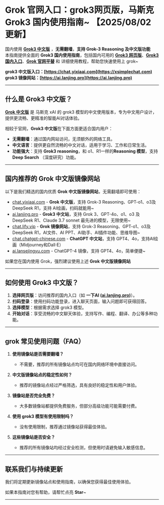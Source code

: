 # Grok 官网入口：grok3网页版，马斯克 Grok3 国内使用指南~ 【2025/08/02 更新】        

国内使用 [**Grok3 中文版**](https://gpt.lanjing.pro) ，**无需翻墙**，**支持 Grok-3 Reasoning 及中文版功能**   
本指南提供全面的 **Grok3 国内使用指南**，包括国内可用的 [**Grok3 网页版**](https://gpt.lanjing.pro)、[**Grok3 国内入口**](https://xsimplechat.com)、[**Grok 官网平替**](https://gpt.lanjing.pro) 和 详细使用教程，帮助您快速使用上 grok~

**grok3 中文版入口：[https://chat.yixiaai.com](https://xsimplechat.com)**   
**grok3 镜像网站：[https://ai.lanjing.pro](https://ai.lanjing.pro)**

---

## 什么是 Grok3 中文版？

[**Grok 中文版**](https://ai.lanjing.pro) 是 马斯克 xAI 的 grok3 模型的中文使用版本，专为中文用户设计，提供更流畅、更精准的智能AI对话体验。

相较于官网，**Grok3 中文版**在下面方面更适合国内用户：

- **无需翻墙**：通过国内网站访问，无须额外的网络工具。
- **中文语言**：提供更自然流畅的中文对话，适用于学习、工作和日常生活。
- **功能强大**：支持 **Grok3 reasoning**，和 o1、R1一样的**Reasoning 模型**，支持 **Deep Search** （深度研究）功能。

---

## 国内推荐的 Grok 中文版镜像网站

以下是我们精选的国内优质 **Grok 中文版镜像网站**，无需翻墙即可使用：
- [chat.yixiaai.com](https://xsimplechat.com/) - **Grok 中文版**，支持 Grok-3 Reasoning、GPT-o1、o3及DeepSeek R1，支持 AI绘画，扫码就能用~
- [ai.lanjing.pro](https://ai.lanjing.pro/) - **Grok3 中文站**，支持 Grok 3、GPT-4o、o1、o3 及 DeepSeek R1、Claude 3.7 sonnet 最先进的模型，无限使用~
- [chat.lify.vip](https://chat.yixiaai.com/) - **Grok 镜像网站**，支持 Grok-3 Reasoning、GPT-o1、o3及DeepSeek R1，AI文件、AI PPT、AI助手、AI插件功能、思维导图~
- [chat.chatgpt-chinese.com](https://chat.lanjingai.org/) - **ChatGPT 中文站**，支持 GPT4、4o，支持AI绘画（Midjourney和Dall·E）
- [ai.lansejingyu.com](https://ai.lansejingyu.com/) - ChatGPT-4 镜像，支持 GPT4、4o，简单便捷~

如果您在国内使用 Grok，强烈建议使用上述 **Grok 中文版镜像网站**

---

## 如何使用 Grok3 中文版？

1. **选择网页版**：访问推荐的国内入口（如 **一下AI ([ai.lanjing.pro](https://ai.lanjing.pro))**）。
2. **扫码登录**：使用扫码功能登录，进入聊天页面，输入问题即可获得回答。
3. **选择模型**：根据需求选择 grok3 模型。
4. **开始对话**：享受流畅的中文聊天体验，支持写作、编程、翻译、办公等多种功能。

---

## grok 常见使用问题（FAQ）

1. **使用镜像站是否需要翻墙？**
   - 不需要，推荐的所有镜像站点均可在国内网络环境中直接访问。

2. **中文版镜像站点的稳定性如何？**
   - 推荐的镜像站点经过严格筛选，具有良好的稳定性和用户体验。

3. **镜像站是否完全免费？**
   - 大多数镜像站都提供免费服务，但部分高级功能可能需要付费。

4. **使用 grok3 模型有使用限制吗？**
   - 没有使用限制，推荐通过镜像站获得最佳体验。

5. **这些镜像站是否安全？**
   - 推荐的所有镜像站均经过安全检测，但使用时请避免输入敏感信息。

---

## 联系我们与持续更新

我们将定期更新镜像站点和使用指南，以确保您获得最佳使用体验。

如果本指南对您有帮助，请帮忙点亮 **Star**~

---
